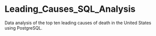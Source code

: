# Leading_Causes_SQL_Analysis
Data analysis of the top ten leading causes of death in the United States using PostgreSQL.

